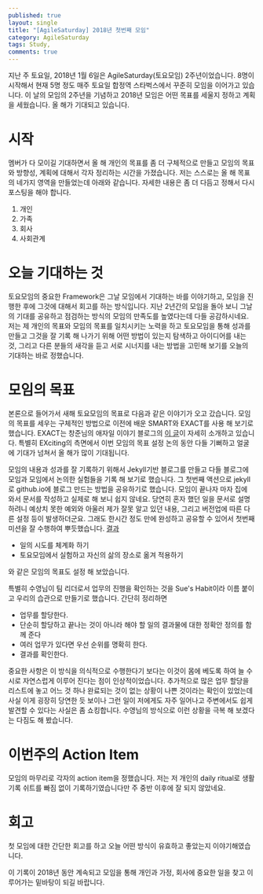 ```yaml
---
published: true
layout: single
title: "[AgileSaturday] 2018년 첫번째 모임"
category: AgileSaturday
tags: Study, 
comments: true
---
```

지난 주 토요일, 2018년 1월 6일은 AgileSaturday(토요모임) 2주년이었습니다. 8명이 시작해서 현재 5명 정도 매주 토요일 합정역 스타벅스에서 꾸준히 모임을 이어가고 있습니다. 이 날의 모임의 2주년을 기념하고 2018년 모임은 어떤 목표를 세울지 정하고 계획을 세웠습니다. 올 해가 기대되고 있습니다.

# 시작
멤버가 다 모이길 기대하면서 올 해 개인의 목표를 좀 더 구체적으로 만들고 모임의 목표와 방향성, 계획에 대해서 각자 정리하는 시간을 가졌습니다. 저는 스스로는 올 해 목표의 네가지 영역을 만들었는데 아래와 같습니다. 자세한 내용은 좀 더 다듬고 정해서 다시 포스팅을 해야 합니다.

1. 개인
1. 가족
1. 회사
1. 사회관계

# 오늘 기대하는 것

토요모임의 중요한 Framework은 그날 모임에서 기대하는 바를 이야기하고, 모임을 진행한 후에 그것에 대해서 회고를 하는 방식입니다. 지난 2년간의 모임을 돌아 보니 그날의 기대를 공유하고 점검하는 방식의 모임의 만족도를 높였다는데 다들 공감하시네요.
저는 제 개인의 목표와 모임의 목표를 일치시키는 노력을 하고 토요모임을 통해 성과를 만들고 그것을 잘 기록 해 나가기 위해 어떤 방법이 있는지 탐색하고 아이디어를 내는 것, 그리고 다른 분들의 새각을 듣고 서로 시너지를 내는 방법을 고민해 보기를 오늘의 기대하는 바로 정했습니다.

# 모임의 목표

본론으로 들어가서 새해 토요모임의 목표로 다음과 같은 이야기가 오고 갔습니다. 모임의 목표를 세우는 구체적인 방법으로 이전에 배운 SMART와 EXACT를 사용 해 보기로 했습니다. EXACT는 창준님의 애자일 이야기 블로그의 [이 글](http://agile.egloos.com/5304902)이 자세히 소개하고 있습니다. 특별히 EXciting의 측면에서 이번 모임의 목표 설정 논의 동안 다들 기뻐하고 얼굴에 기대가 넘쳐서 올 해가 많이 기대됩니다.

모임의 내용과 성과를 잘 기록하기 위해서 Jekyll기반 블로그를 만들고 다들 블로그에 모임과 모임에서 논의한 실험들을 기록 해 보기로 했습니다. 그 첫번째 액션으로 jekyll로 github.io에 블로그 만드는 방법을 공유하기로 했습니다. 모임이 끝나자 마자 집에 와서 문서를 작성하고 실제로 해 보니 쉽지 않네요. 당연히 혼자 했던 일을 문서로 설명하려니 예상치 못한 예외와 아울러 제가 잘못 알고 있던 내용, 그리고 버전업에 따른 다른 설정 등이 발생하더군요. 그래도 한시간 정도 만에 완성하고 공유할 수 있어서 첫번째 미션을 잘 수행하여 뿌듯했습니다. [결과](http://sageahn.com/2018/01/06/jekyll_blog_setup_simple/)

- 일의 시도를 체계화 하기
- 토요모임에서 실험하고 자신의 삶의 장소로 옮겨 적용하기

와 같은 모임의 목표도 설정 해 보았습니다.

 특별히 수영님이 팀 리더로서 업무의 진행을 확인하는 것을 Sue's Habit이라 이름 붙이고 우리의 습관으로 만들기로 했습니다. 간단히 정리하면
- 업무를 할당한다.
- 단순히 할당하고 끝나는 것이 아니라 해야 할 일의 결과물에 대한 정확안 정의를 함께 준다
- 여러 업무가 있다면 우선 순위를 명확히 한다.
- 결과를 확인한다.

중요한 사항은 이 방식을 의식적으로 수행한다기 보다는 이것이 몸에 베도록 하여 늘 수시로 자연스럽게 이루어 진다는 점이 인상적이었습니다. 추가적으로 많은 업무 할당을 리스트에 놓고 어느 것 하나 완료되는 것이 없는 상황이 나쁜 것이라는 확인이 있었는데 사실 이게 굉장히 당연한 듯 보이나 그런 일이 저에게도 자주 일어나고 주변에서도 쉽게 발견할 수 있다는 사실은 좀 쇼킹합니다. 수영님의 방식으로 이런 상황을 극복 해 보겠다는 다짐도 해 봤습니다.

# 이번주의 Action Item

모임의 마무리로 각자의 action item을 정했습니다. 저는 저 개인의 daily ritual로 생활 기록 쉬트를 빠짐 없이 기록하기였습니다만 주 중반 이후에 잘 되지 않았네요.

# 회고

첫 모임에 대한 간단한 회고를 하고 오늘 어떤 방식이 유효하고 좋았는지 이야기해였습니다.

이 기록이 2018년 동안 계속되고 모임을 통해 개인과 가정, 회사에 중요한 일을 찾고 이루어가는 밑바탕이 되길 바랍니다.